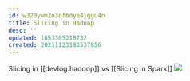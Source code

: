 ```yaml
---
id: w320ywm2o3of6dye4jggu4n
title: Slicing in Hadoop
desc: ''
updated: 1653305218732
created: 20211123183537856
---
```


Slicing in [[devlog.hadoop]] vs [[Slicing in Spark]]
![](https://raw.githubusercontent.com/zubayrrr/twiki/main/bin/image.83j55a3bdv5.png)
